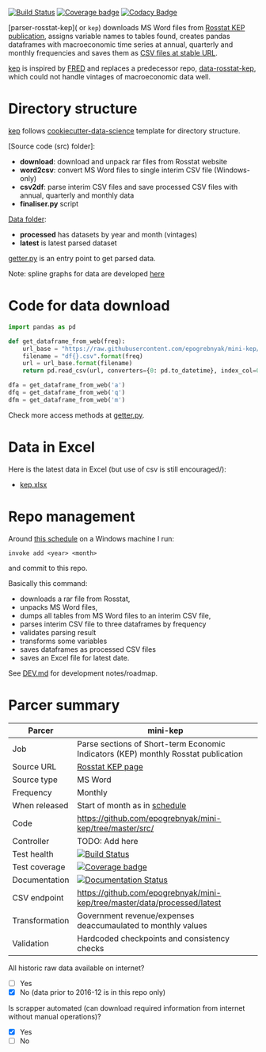 [![Build Status](https://travis-ci.org/mini-kep/parser-rosstat-kep.svg?branch=master)](https://travis-ci.org/mini-kep/parser-rosstat-kep)
[![Coverage badge](https://codecov.io/gh/mini-kep/parser-rosstat-kep/branch/master/graphs/badge.svg)](https://codecov.io/gh/mini-kep/parser-rosstat-kep)
[![Codacy Badge](https://api.codacy.com/project/badge/Grade/8a467743314641b4a22b66b327834367)](https://www.codacy.com/app/epogrebnyak/mini-kep?utm_source=github.com&amp;utm_medium=referral&amp;utm_content=epogrebnyak/mini-kep&amp;utm_campaign=Badge_Grade)

           
[parser-rosstat-kep]( or ```kep```) downloads MS Word files from [Rosstat KEP publication][Rosstat], 
assigns variable names to tables found, creates pandas dataframes with 
macroeconomic time series at annual, quarterly and monthly frequencies 
and saves them as [CSV files at stable URL][backend]. 

  [kep]: https://github.com/mini-kep/parser-rosstat-kep
  [Rosstat]: http://www.gks.ru/wps/wcm/connect/rosstat_main/rosstat/ru/statistics/publications/catalog/doc_1140080765391
  [backend]: https://github.com/mini-kep/parser-rosstat-kep/tree/master/data/processed/latest

[kep] is inspired by [FRED](https://fred.stlouisfed.org/) and replaces a predecessor repo,
[data-rosstat-kep](https://github.com/epogrebnyak/data-rosstat-kep), which could not handle vintages of
macroeconomic data well. 


# Directory structure

[kep] follows [cookiecutter-data-science](https://github.com/drivendata/cookiecutter-data-science) template for 
directory structure. 

[Source code (src) folder]:
   - **download**: download and unpack rar files from Rosstat website
   - **word2csv**: convert MS Word files to single interim CSV file (Windows-only)
   - **csv2df**: parse interim CSV files and save processed CSV files with annual, quarterly and monthly data
   - **finaliser.py** script

[Data folder](https://github.com/mini-kep/parser-rosstat-kep/tree/master/data):
   - **processed** has datasets by year and month (vintages)
   - **latest** is latest parsed dataset

[getter.py](https://github.com/mini-kep/parser-rosstat-kep/blob/master/src/getter.py) 
is an entry point to get parsed data.

Note: spline graphs for data are developed [here](https://github.com/epogrebnyak/mini-kep/issues/12)

# Code for data download

```python
import pandas as pd

def get_dataframe_from_web(freq):
    url_base = "https://raw.githubusercontent.com/epogrebnyak/mini-kep/master/data/processed/latest/{}"
    filename = "df{}.csv".format(freq)
    url = url_base.format(filename)
    return pd.read_csv(url, converters={0: pd.to_datetime}, index_col=0)

dfa = get_dataframe_from_web('a')
dfq = get_dataframe_from_web('q')
dfm = get_dataframe_from_web('m')
```

Check more access methods at
[getter.py](https://github.com/epogrebnyak/mini-kep/blob/dev/src/getter.py).


# Data in Excel

 Here is the latest data in Excel (but use of csv is still encouraged/): 
 
 - [kep.xlsx](https://github.com/epogrebnyak/mini-kep/blob/master/output/kep.xlsx?raw=true)
  
# Repo management

Around [this schedule](http://www.gks.ru/gis/images/graf-oper2017.htm) on a Windows machine I run:   

```
invoke add <year> <month>
```

and commit to this repo.

Basically this command:
- downloads a rar file from Rosstat, 
- unpacks MS Word files, 
- dumps all tables from MS Word files to an interim CSV file, 
- parses interim CSV file to three dataframes by frequency 
- validates parsing result
- transforms some variables
- saves dataframes as processed CSV files
- saves an Excel file for latest date.


See [DEV.md](https://github.com/epogrebnyak/mini-kep/blob/master/DEV.md) for development notes/roadmap. 


# Parcer summary

Parcer              |  mini-kep 
--------------------|----------------------------------------
Job                 |  Parse sections of Short-term Economic Indicators (KEP) monthly Rosstat publication 
Source URL          |  [Rosstat KEP page](http://www.gks.ru/wps/wcm/connect/rosstat_main/rosstat/ru/statistics/publications/catalog/doc_1140080765391)
Source type         |  MS Word  <!-- Word, Excel, CSV, HTML, XML, API, other -->
Frequency           |  Monthly
When released       |  Start of month as in [schedule](http://www.gks.ru/gis/images/graf-oper2017.htm) 
Code                | <https://github.com/epogrebnyak/mini-kep/tree/master/src/>
Controller          |  TODO: Add here
Test health         | [![Build Status](https://travis-ci.org/epogrebnyak/mini-kep.svg?branch=master)](https://travis-ci.org/epogrebnyak/mini-kep)
Test coverage       |  [![Coverage badge](https://codecov.io/gh/epogrebnyak/mini-kep/branch/master/graphs/badge.svg)](https://codecov.io/gh/epogrebnyak/mini-kep)
Documentation       |  [![Documentation Status](https://readthedocs.org/projects/mini-kep-parcer-for-rosstat-kep-publication/badge/?version=latest)](http://mini-kep-parcer-for-rosstat-kep-publication.readthedocs.io/en/latest/?badge=latest)
CSV endpoint        | <https://github.com/epogrebnyak/mini-kep/tree/master/data/processed/latest>
Transformation      |  Government revenue/expenses deaccumaulated to monthly values 
Validation          |  Hardcoded checkpoints and consistency checks 


All historic raw data available on internet? 
- [ ] Yes
- [x] No (data prior to 2016-12 is in this repo only)  

Is scrapper automated (can download required information from internet  without manual operations)? 
- [x] Yes
- [ ] No 
